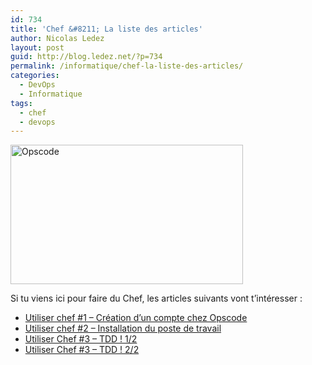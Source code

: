 ```yaml
---
id: 734
title: 'Chef &#8211; La liste des articles'
author: Nicolas Ledez
layout: post
guid: http://blog.ledez.net/?p=734
permalink: /informatique/chef-la-liste-des-articles/
categories:
  - DevOps
  - Informatique
tags:
  - chef
  - devops
---
```

[<img class="alignnone  wp-image-609" alt="Opscode" src="http://blog.ledez.net/wp-content/uploads/2013/04/OpscodeLogo_Tag_FINAL-1024x614.png" width="372" height="223" srcset="http://blog.ledez.net/wp-content/uploads/2013/04/OpscodeLogo_Tag_FINAL-300x180.png 300w, http://blog.ledez.net/wp-content/uploads/2013/04/OpscodeLogo_Tag_FINAL-1024x614.png 1024w, http://blog.ledez.net/wp-content/uploads/2013/04/OpscodeLogo_Tag_FINAL.png 1500w" sizes="(max-width: 372px) 100vw, 372px" />][1]

Si tu viens ici pour faire du Chef, les articles suivants vont t&rsquo;intéresser :

  * [Utiliser chef #1 – Création d’un compte chez Opscode][2]
  * [Utiliser chef #2 – Installation du poste de travail][3]
  * [Utiliser Chef #3 – TDD ! 1/2][4]
  * [Utiliser Chef #3 – TDD ! 2/2][5]

 [1]: http://blog.ledez.net/wp-content/uploads/2013/04/OpscodeLogo_Tag_FINAL.png
 [2]: http://blog.ledez.net/informatique/utiliser-chef-1-opscode/ "Permalink to Utiliser chef #1 – Création d’un compte chez Opscode"
 [3]: http://blog.ledez.net/informatique/chef-2-poste-de-travail/ "Permalink to Utiliser chef #2 – Installation du poste de travail"
 [4]: http://blog.ledez.net/divers/chef-3-tdd-1/ "Permalink to Utiliser Chef #3 – TDD ! 1/2"
 [5]: http://blog.ledez.net/informatique/chef-3-tdd-2/ "Permalink to Utiliser Chef #3 – TDD ! 2/2"